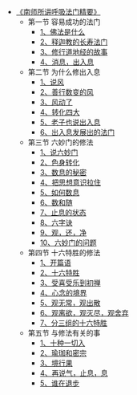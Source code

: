 - [《南师所讲呼吸法门精要》](打坐禅定/《南师所讲呼吸法门精要》/《南师所讲呼吸法门精要》.md)
  - 第一节 容易成功的法门
    - [1、佛法是什么](打坐禅定/《南师所讲呼吸法门精要》/1、佛法是什么.md)
    - [2、释迦教的长寿法门](打坐禅定/《南师所讲呼吸法门精要》/2、释迦教的长寿法门.md)
    - [3、修行道地经的故事](打坐禅定/《南师所讲呼吸法门精要》/3、修行道地经的故事.md)
    - [4、消息，出入息](打坐禅定/《南师所讲呼吸法门精要》/4、消息，出入息.md)
  - 第二节 为什么修出入息
    - [1、说风](打坐禅定/《南师所讲呼吸法门精要》/1、说风.md)
    - [2、善行数变的风](打坐禅定/《南师所讲呼吸法门精要》/2、善行数变的风.md)
    - [3、风动了](打坐禅定/《南师所讲呼吸法门精要》/3、风动了.md)
    - [4、转化四大](打坐禅定/《南师所讲呼吸法门精要》/4、转化四大.md)
    - [5、老子也说出入息](打坐禅定/《南师所讲呼吸法门精要》/5、老子也说出入息.md)
    - [6、出入息发展出的法门](打坐禅定/《南师所讲呼吸法门精要》/6、出入息发展出的法门.md)
  - 第三节 六妙门的修法
    - [1、说六妙门](打坐禅定/《南师所讲呼吸法门精要》/1、说六妙门.md)
    - [2、色身转化](打坐禅定/《南师所讲呼吸法门精要》/2、色身转化.md)
    - [3、数息的秘密](打坐禅定/《南师所讲呼吸法门精要》/3、数息的秘密.md)
    - [4、把思想意识拉住](打坐禅定/《南师所讲呼吸法门精要》/4、把思想意识拉住.md)
    - [5、如何数息](打坐禅定/《南师所讲呼吸法门精要》/5、如何数息.md)
    - [6、数和随](打坐禅定/《南师所讲呼吸法门精要》/6、数和随.md)
    - [7、止息的状态](打坐禅定/《南师所讲呼吸法门精要》/7、止息的状态.md)
    - [8、六字诀](打坐禅定/《南师所讲呼吸法门精要》/8、六字诀.md)
    - [9、观，还，净](打坐禅定/《南师所讲呼吸法门精要》/9、观，还，净.md)
    - [10、六妙门的问题](打坐禅定/《南师所讲呼吸法门精要》/10、六妙门的问题.md)
  - 第四节 十六特胜的修法
    - [1、开篇语](打坐禅定/《南师所讲呼吸法门精要》/1、开篇语.md)
    - [2、十六特胜](打坐禅定/《南师所讲呼吸法门精要》/2、十六特胜.md)
    - [3、受喜受乐到初禅](打坐禅定/《南师所讲呼吸法门精要》/3、受喜受乐到初禅.md)
    - [4、心念的境界](打坐禅定/《南师所讲呼吸法门精要》/4、心念的境界.md)
    - [5、观无常，观出散](打坐禅定/《南师所讲呼吸法门精要》/5、观无常，观出散.md)
    - [6、观离欲，观灭尽，观舍弃](打坐禅定/《南师所讲呼吸法门精要》/6、观离欲，观灭尽，观舍弃.md)
    - [7、分三组的十六特胜](打坐禅定/《南师所讲呼吸法门精要》/7、分三组的十六特胜.md)
  - 第五节 与修法有关的事
    - [1、十种一切入](打坐禅定/《南师所讲呼吸法门精要》/1、十种一切入.md)
    - [2、瑜珈和密宗](打坐禅定/《南师所讲呼吸法门精要》/2、瑜珈和密宗.md)
    - [3、境行果](打坐禅定/《南师所讲呼吸法门精要》/3、境行果.md)
    - [4、再说气，止息，息](打坐禅定/《南师所讲呼吸法门精要》/4、再说气，止息，息.md)
    - [5、谁在退步](打坐禅定/《南师所讲呼吸法门精要》/5、谁在退步.md)